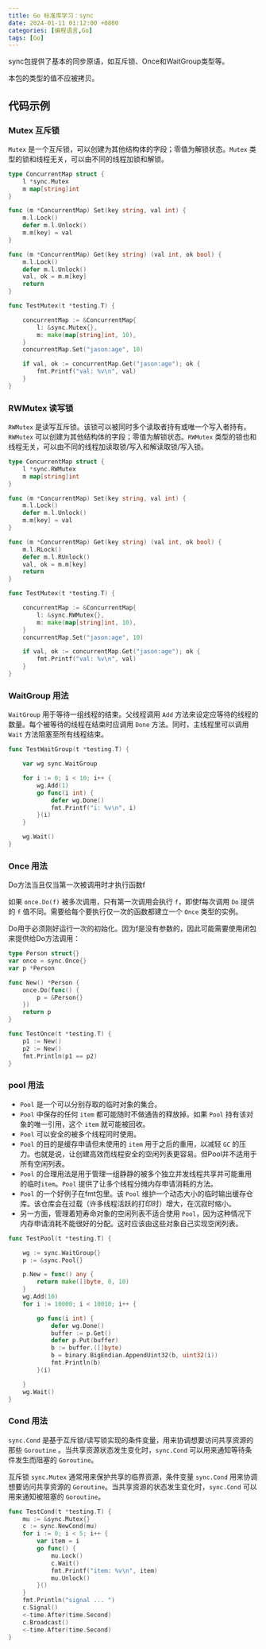 ```yaml
---
title: Go 标准库学习：sync
date: 2024-01-11 01:12:00 +0800
categories: [编程语言,Go]
tags: [Go]
---
```


sync包提供了基本的同步原语，如互斥锁、Once和WaitGroup类型等。

本包的类型的值不应被拷贝。

## 代码示例

### Mutex 互斥锁

`Mutex` 是一个互斥锁，可以创建为其他结构体的字段；零值为解锁状态。`Mutex` 类型的锁和线程无关，可以由不同的线程加锁和解锁。

```go
type ConcurrentMap struct {
	l *sync.Mutex
	m map[string]int
}

func (m *ConcurrentMap) Set(key string, val int) {
	m.l.Lock()
	defer m.l.Unlock()
	m.m[key] = val
}

func (m *ConcurrentMap) Get(key string) (val int, ok bool) {
	m.l.Lock()
	defer m.l.Unlock()
	val, ok = m.m[key]
	return
}

func TestMutex(t *testing.T) {

	concurrentMap := &ConcurrentMap{
		l: &sync.Mutex{},
		m: make(map[string]int, 10),
	}
	concurrentMap.Set("jason:age", 10)

	if val, ok := concurrentMap.Get("jason:age"); ok {
		fmt.Printf("val: %v\n", val)
	}
}

```

### RWMutex 读写锁

`RWMutex` 是读写互斥锁。该锁可以被同时多个读取者持有或唯一个写入者持有。`RWMutex` 可以创建为其他结构体的字段；零值为解锁状态。`RWMutex` 类型的锁也和线程无关，可以由不同的线程加读取锁/写入和解读取锁/写入锁。

```go
type ConcurrentMap struct {
	l *sync.RWMutex
	m map[string]int
}

func (m *ConcurrentMap) Set(key string, val int) {
	m.l.Lock()
	defer m.l.Unlock()
	m.m[key] = val
}

func (m *ConcurrentMap) Get(key string) (val int, ok bool) {
	m.l.RLock()
	defer m.l.RUnlock()
	val, ok = m.m[key]
	return
}

func TestMutex(t *testing.T) {

	concurrentMap := &ConcurrentMap{
		l: &sync.RWMutex{},
		m: make(map[string]int, 10),
	}
	concurrentMap.Set("jason:age", 10)

	if val, ok := concurrentMap.Get("jason:age"); ok {
		fmt.Printf("val: %v\n", val)
	}
}

```

### WaitGroup 用法

`WaitGroup` 用于等待一组线程的结束。父线程调用 `Add` 方法来设定应等待的线程的数量。每个被等待的线程在结束时应调用 `Done` 方法。同时，主线程里可以调用 `Wait` 方法阻塞至所有线程结束。

```go
func TestWaitGroup(t *testing.T) {

	var wg sync.WaitGroup

	for i := 0; i < 10; i++ {
		wg.Add(1)
		go func(i int) {
			defer wg.Done()
			fmt.Printf("i: %v\n", i)
		}(i)
	}

	wg.Wait()
}
```

### Once 用法

Do方法当且仅当第一次被调用时才执行函数f

如果 `once.Do(f)` 被多次调用，只有第一次调用会执行 `f`，即使f每次调用 `Do` 提供的 `f` 值不同。需要给每个要执行仅一次的函数都建立一个 `Once` 类型的实例。

Do用于必须刚好运行一次的初始化。因为f是没有参数的，因此可能需要使用闭包来提供给Do方法调用：

```go
type Person struct{}
var once = sync.Once{}
var p *Person

func New() *Person {
	once.Do(func() {
		p = &Person{}
	})
	return p
}

func TestOnce(t *testing.T) {
	p1 := New()
	p2 := New()
	fmt.Println(p1 == p2)
}
```

### pool 用法

- `Pool` 是一个可以分别存取的临时对象的集合。
- `Pool` 中保存的任何 `item` 都可能随时不做通告的释放掉。如果 `Pool` 持有该对象的唯一引用，这个 `item` 就可能被回收。
- `Pool` 可以安全的被多个线程同时使用。
- `Pool` 的目的是缓存申请但未使用的 `item` 用于之后的重用，以减轻 `GC` 的压力。也就是说，让创建高效而线程安全的空闲列表更容易。但Pool并不适用于所有空闲列表。
- `Pool` 的合理用法是用于管理一组静静的被多个独立并发线程共享并可能重用的临时`item`。`Pool` 提供了让多个线程分摊内存申请消耗的方法。
- `Pool` 的一个好例子在fmt包里。该 `Pool` 维护一个动态大小的临时输出缓存仓库。该仓库会在过载（许多线程活跃的打印时）增大，在沉寂时缩小。
- 另一方面，管理着短寿命对象的空闲列表不适合使用 `Pool`，因为这种情况下内存申请消耗不能很好的分配。这时应该由这些对象自己实现空闲列表。

```go
func TestPool(t *testing.T) {

	wg := sync.WaitGroup{}
	p := &sync.Pool{}

	p.New = func() any {
		return make([]byte, 0, 10)
	}
	wg.Add(10)
	for i := 10000; i < 10010; i++ {

		go func(i int) {
			defer wg.Done()
			buffer := p.Get()
			defer p.Put(buffer)
			b := buffer.([]byte)
			b = binary.BigEndian.AppendUint32(b, uint32(i))
			fmt.Println(b)
		}(i)

	}
	wg.Wait()
}
```

### Cond 用法

`sync.Cond` 是基于互斥锁/读写锁实现的条件变量，用来协调想要访问共享资源的那些 `Goroutine` 。当共享资源状态发生变化时，`sync.Cond` 可以用来通知等待条件发生而阻塞的 `Goroutine`。

互斥锁 `sync.Mutex` 通常用来保护共享的临界资源，条件变量 `sync.Cond` 用来协调想要访问共享资源的 `Goroutine`。当共享资源的状态发生变化时，`sync.Cond` 可以用来通知被阻塞的 `Goroutine`。

```go
func TestCond(t *testing.T) {
	mu := &sync.Mutex{}
	c := sync.NewCond(mu)
	for i := 0; i < 5; i++ {
		var item = i
		go func() {
			mu.Lock()
			c.Wait()
			fmt.Printf("item: %v\n", item)
			mu.Unlock()
		}()
	}
	fmt.Println("signal ... ")
	c.Signal()
	<-time.After(time.Second)
	c.Broadcast()
	<-time.After(time.Second)
}
```